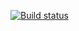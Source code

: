[![Build status](https://ci.appveyor.com/api/projects/status/7ym279g2rp9e5wbv/branch/main?svg=true)](https://ci.appveyor.com/project/Sapogoha/async-await/branch/main)
